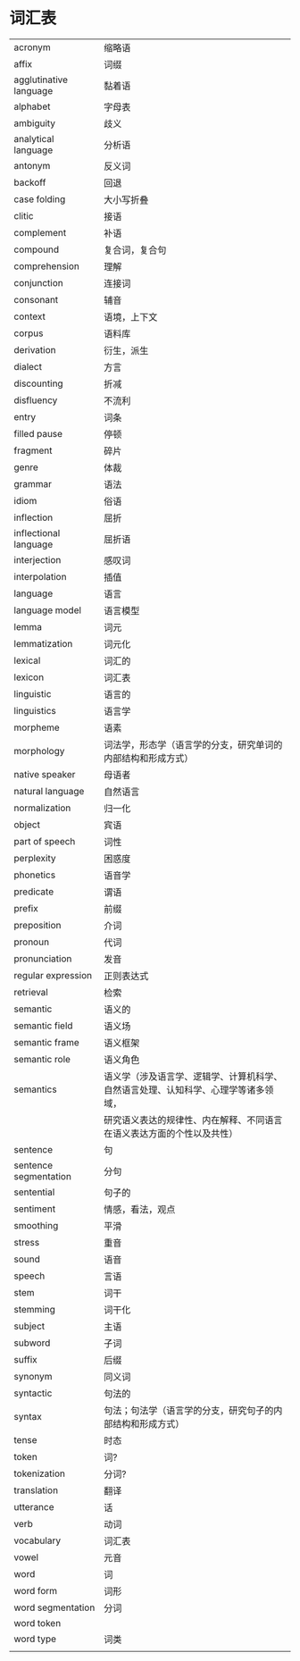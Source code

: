 # 词汇表

|                        |                                                                                    |
| ---------------------- | ---------------------------------------------------------------------------------- |
| acronym                | 缩略语                                                                             |
| affix                  | 词缀                                                                               |
| agglutinative language | 黏着语                                                                             |
| alphabet               | 字母表                                                                             |
| ambiguity              | 歧义                                                                               |
| analytical language    | 分析语                                                                             |
| antonym                | 反义词                                                                             |
| backoff                | 回退                                                                               |
| case folding           | 大小写折叠                                                                         |
| clitic                 | 接语                                                                               |
| complement             | 补语                                                                               |
| compound               | 复合词，复合句                                                                     |
| comprehension          | 理解                                                                               |
| conjunction            | 连接词                                                                             |
| consonant              | 辅音                                                                               |
| context                | 语境，上下文                                                                       |
| corpus                 | 语料库                                                                             |
| derivation             | 衍生，派生                                                                         |
| dialect                | 方言                                                                               |
| discounting            | 折减                                                                               |
| disfluency             | 不流利                                                                             |
| entry                  | 词条                                                                               |
| filled pause           | 停顿                                                                               |
| fragment               | 碎片                                                                               |
| genre                  | 体裁                                                                               |
| grammar                | 语法                                                                               |
| idiom                  | 俗语                                                                               |
| inflection             | 屈折                                                                               |
| inflectional language  | 屈折语                                                                             |
| interjection           | 感叹词                                                                             |
| interpolation          | 插值                                                                               |
| language               | 语言                                                                               |
| language model         | 语言模型                                                                           |
| lemma                  | 词元                                                                               |
| lemmatization          | 词元化                                                                             |
| lexical                | 词汇的                                                                             |
| lexicon                | 词汇表                                                                             |
| linguistic             | 语言的                                                                             |
| linguistics            | 语言学                                                                             |
| morpheme               | 语素                                                                               |
| morphology             | 词法学，形态学（语言学的分支，研究单词的内部结构和形成方式）                       |
| native speaker         | 母语者                                                                             |
| natural language       | 自然语言                                                                           |
| normalization          | 归一化                                                                             |
| object                 | 宾语                                                                               |
| part of speech         | 词性                                                                               |
| perplexity             | 困惑度                                                                             |
| phonetics              | 语音学                                                                             |
| predicate              | 谓语                                                                               |
| prefix                 | 前缀                                                                               |
| preposition            | 介词                                                                               |
| pronoun                | 代词                                                                               |
| pronunciation          | 发音                                                                               |
| regular expression     | 正则表达式                                                                         |
| retrieval              | 检索                                                                               |
| semantic               | 语义的                                                                             |
| semantic field         | 语义场                                                                             |
| semantic frame         | 语义框架                                                                           |
| semantic role          | 语义角色                                                                           |
| semantics              | 语义学（涉及语言学、逻辑学、计算机科学、自然语言处理、认知科学、心理学等诸多领域， |
|                        | 研究语义表达的规律性、内在解释、不同语言在语义表达方面的个性以及共性）             |
| sentence               | 句                                                                                 |
| sentence segmentation  | 分句                                                                               |
| sentential             | 句子的                                                                             |
| sentiment              | 情感，看法，观点                                                                   |
| smoothing              | 平滑                                                                               |
| stress                 | 重音                                                                               |
| sound                  | 语音                                                                               |
| speech                 | 言语                                                                               |
| stem                   | 词干                                                                               |
| stemming               | 词干化                                                                             |
| subject                | 主语                                                                               |
| subword                | 子词                                                                               |
| suffix                 | 后缀                                                                               |
| synonym                | 同义词                                                                             |
| syntactic              | 句法的                                                                             |
| syntax                 | 句法；句法学（语言学的分支，研究句子的内部结构和形成方式）                         |
| tense                  | 时态                                                                               |
| token                  | 词?                                                                                |
| tokenization           | 分词?                                                                              |
| translation            | 翻译                                                                               |
| utterance              | 话                                                                                 |
| verb                   | 动词                                                                               |
| vocabulary             | 词汇表                                                                             |
| vowel                  | 元音                                                                               |
| word                   | 词                                                                                 |
| word form              | 词形                                                                               |
| word segmentation      | 分词                                                                               |
| word token             |                                                                                    |
| word type              | 词类                                                                               |
|                        |                                                                                    |
